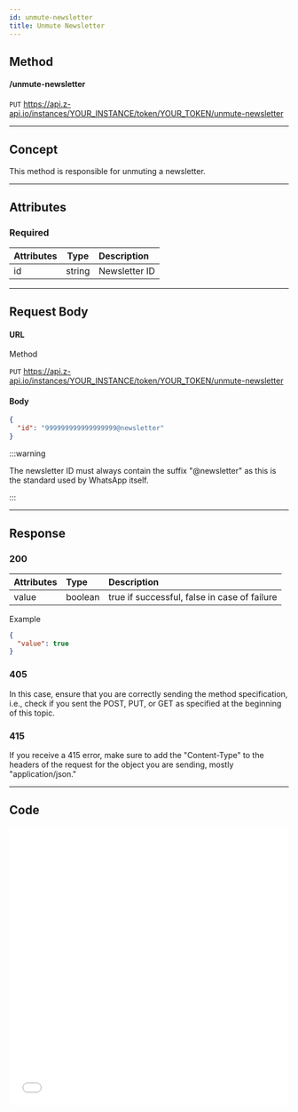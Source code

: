 ```yaml
---
id: unmute-newsletter
title: Unmute Newsletter
---
```


## Method

#### /unmute-newsletter

`PUT` https://api.z-api.io/instances/YOUR_INSTANCE/token/YOUR_TOKEN/unmute-newsletter

---

## Concept

This method is responsible for unmuting a newsletter.

---

## Attributes

### Required

| Attributes   |  Type  | Description                            |
| :---------  | :----: | :----------------------------------- |
| id          | string | Newsletter ID |


---

## Request Body

#### URL

Method

`PUT` https://api.z-api.io/instances/YOUR_INSTANCE/token/YOUR_TOKEN/unmute-newsletter

#### Body

```json
{
  "id": "999999999999999999@newsletter"
}
```

:::warning

The newsletter ID must always contain the suffix "@newsletter" as this is the standard used by WhatsApp itself.

:::

---

## Response

### 200

| Attributes | Type    | Description                                           |
| :-------- | :------ | :-------------------------------------------------- |
| value     | boolean | true if successful, false in case of failure |

Example

```json
{
  "value": true
}
```

### 405

In this case, ensure that you are correctly sending the method specification, i.e., check if you sent the POST, PUT, or GET as specified at the beginning of this topic.

### 415

If you receive a 415 error, make sure to add the "Content-Type" to the headers of the request for the object you are sending, mostly "application/json."

<!-- --- -->
<!-- 
## Webhook Response

Link to the response of the webhook (upon receiving)

[Webhook](../webhooks/on-message-received#response) -->

---

## Code

<iframe src="//api.apiembed.com/?source=https://raw.githubusercontent.com/Z-API/z-api-docs/main/json-examples/unmute-newsletter.json&targets=all" frameborder="0" scrolling="no" width="100%" height="500px" seamless></iframe>
